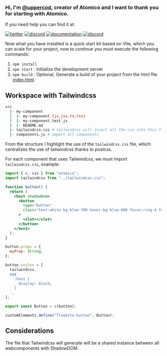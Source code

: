 ### Hi, I'm [@uppercod](https://twitter.com/uppercod), creator of Atomico and I want to thank you for starting with Atomico.

If you need help you can find it at:

[![twitter](https://raw.githubusercontent.com/atomicojs/docs/master/.gitbook/assets/twitter.svg)](https://twitter.com/atomicojs)
[![discord](https://raw.githubusercontent.com/atomicojs/docs/master/.gitbook/assets/discord.svg)](https://discord.gg/7z3rNhmkNE)
[![documentation](https://raw.githubusercontent.com/atomicojs/docs/master/.gitbook/assets/doc-1.svg)](https://atomico.gitbook.io/doc/)
[![discord](https://raw.githubusercontent.com/atomicojs/docs/master/.gitbook/assets/doc.svg)](https://webcomponents.dev/edit/collection/F7dm6YnMEDRtAl57RTXU/d6E4w07fsQbb0CelYQac)

Now what you have installed is a quick start kit based on Vite, which you can scale for your project, now to continue you must execute the following commands:

1. `npm install`
2. `npm start` : Initialize the development server
3. `npm build` : Optional, Generate a build of your project from the html file [index.html](index.html).

## Workspace with Tailwindcss

```bash
src
  |- my-component
  |  |- my-component.{js,jsx,ts,tsx}
  |  |- my-component.test.js
  |  |- README.md
  |- tailwindcss.css # tailwindcss will inject all the css into this file
  |- components.js # import all components
```

From the structure I highlight the use of the `tailwindcss.css` file, which centralizes the use of tailwindcss thanks to postcss.

For each component that uses Tailwindcss, we must import `tailwindcss.css`, example:

```jsx
import { c, css } from "atomico";
import tailwindcss from "../tailwindcss.css";

function button() {
  return (
    <host shadowDom>
      <button
        type="button"
        class="text-white bg-blue-700 hover:bg-blue-800 focus:ring-4 focus:ring-blue-300 font-medium rounded-lg text-sm px-5 py-2.5 text-center mr-2 mb-2 dark:bg-blue-600 dark:hover:bg-blue-700 dark:focus:ring-blue-800"
      >
        <slot></slot>
      </button>
    </host>
  );
}

button.props = {
  myProp: String,
};

button.styles = [
  tailwindcss,
  css`
    :host {
      display: block;
    }
  `,
];

export const Button = c(button);

customElements.define("flowbite-button", Button);
```

## Considerations

The file that Tailwindcss will generate will be a shared instance between all webcomponents with ShadowDOM.
